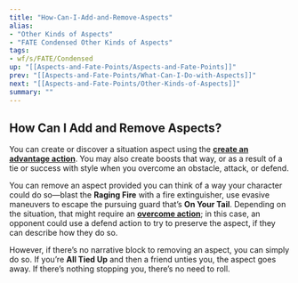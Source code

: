 ```yaml
---
title: "How-Can-I-Add-and-Remove-Aspects"
alias:
- "Other Kinds of Aspects"
- "FATE Condensed Other Kinds of Aspects"
tags:
- wf/s/FATE/Condensed
up: "[[Aspects-and-Fate-Points/Aspects-and-Fate-Points]]"
prev: "[[Aspects-and-Fate-Points/What-Can-I-Do-with-Aspects]]"
next: "[[Aspects-and-Fate-Points/Other-Kinds-of-Aspects]]"
summary: ""
---
```

## How Can I Add and Remove Aspects?

You can create or discover a situation aspect using the **[create an advantage action](../../Taking-Action-Rolling-the-Dice/Actions/Create-an-Advantage.md)**. You may also create boosts that way, or as a result of a tie or success with style when you overcome an obstacle, attack, or defend.

You can remove an aspect provided you can think of a way your character could do so—blast the **Raging Fire** with a fire extinguisher, use evasive maneuvers to escape the pursuing guard that’s **On Your Tail**. Depending on the situation, that might require an **[overcome action](../../Taking-Action-Rolling-the-Dice/Actions/Overcome.md)**; in this case, an opponent could use a defend action to try to preserve the aspect, if they can describe how they do so.

However, if there’s no narrative block to removing an aspect, you can simply do so. If you’re **All Tied Up** and then a friend unties you, the aspect goes away. If there’s nothing stopping you, there’s no need to roll.